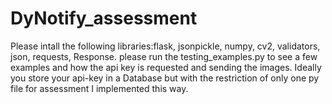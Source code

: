 # DyNotify_assessment
Please intall the following libraries:flask, jsonpickle, numpy, cv2, validators, json, requests, Response.
please run the testing_examples.py to see a few examples and how the api key is requested and sending the images.
Ideally you store your api-key in a Database but with the restriction of only one py file for assessment I implemented this way.

